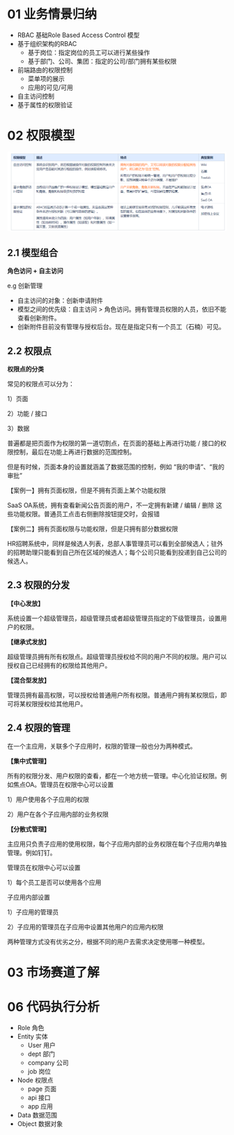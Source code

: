 # 01 业务情景归纳

- RBAC 基础Role Based Access Control 模型
- 基于组织架构的RBAC
  - 基于岗位：指定岗位的员工可以进行某些操作
  - 基于部门、公司、集团：指定的公司/部门拥有某些权限
- 前端路由的权限控制
  - 菜单项的展示
  - 应用的可见/可用
- 自主访问控制
- 基于属性的权限验证

# 02 权限模型

![常见的权限模型](models.png)

## 2.1 模型组合

**角色访问 + 自主访问**

e.g 创新管理

- 自主访问的对象：创新申请附件
- 模型之间的优先级：自主访问 > 角色访问。拥有管理员权限的人员，依旧不能查看创新附件。
- 创新附件目前没有管理与授权后台。现在是指定只有一个员工（石楠）可见。

## 2.2 权限点

**权限点的分类**

常见的权限点可以分为：

1）页面

2）功能 / 接口

3）数据

普遍都是把页面作为权限的第一道切割点，在页面的基础上再进行功能 / 接口的权限控制，最后在功能上再进行数据的范围控制。

但是有时候，页面本身的设置就涵盖了数据范围的控制，例如 “我的申请”、“我的审批”

【案例一】拥有页面权限，但是不拥有页面上某个功能权限

SaaS OA系统，拥有查看新闻公告页面的用户，不一定拥有新建 / 编辑 / 删除 这些功能权限。普通员工点击右侧删除按钮提交时，会报错

【案例二】拥有页面权限与功能权限，但是只拥有部分数据权限

HR招聘系统中，同样是候选人列表，总部人事管理员可以看到全部候选人；驻外的招聘助理只能看到自己所在区域的候选人；每个公司只能看到投递到自己公司的候选人。



## 2.3 权限的分发

**【中心发放】**

系统设置一个超级管理员，超级管理员或者超级管理员指定的下级管理员，设置用户的权限。

**【继承式发放】**

超级管理员拥有所有权限点。超级管理员授权给不同的用户不同的权限。用户可以授权自己已经拥有的权限给其他用户。

**【混合型发放】**

管理员拥有最高权限，可以授权给普通用户所有权限。普通用户拥有某权限后，即可将某权限授权给其他用户。

## 2.4 权限的管理

在一个主应用，关联多个子应用时，权限的管理一般也分为两种模式。

**【集中式管理】**

所有的权限分发、用户权限的查看，都在一个地方统一管理。中心化验证权限。例如焦点OA。管理员在权限中心可以设置

1）用户使用各个子应用的权限

2）用户在各个子应用内部的业务权限

**【分散式管理】**

主应用只负责子应用的使用权限，每个子应用内部的业务权限在每个子应用内单独管理。例如钉钉。

管理员在权限中心可以设置

1）每个员工是否可以使用各个应用

子应用内部设置

1）子应用的管理员

2）子应用的管理员在子应用中设置其他用户的应用内权限

两种管理方式没有优劣之分，根据不同的用户去需求决定使用哪一种模型。

# 03 市场赛道了解





# 06 代码执行分析

- Role 角色
- Entity 实体
  - User 用户
  - dept 部门
  - company 公司
  - job 岗位
- Node 权限点
  - page 页面
  - api 接口
  - app 应用
- Data 数据范围
- Object 数据对象


